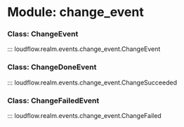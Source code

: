 # Module: change_event

### Class: ChangeEvent

::: loudflow.realm.events.change_event.ChangeEvent

### Class: ChangeDoneEvent

::: loudflow.realm.events.change_event.ChangeSucceeded

### Class: ChangeFailedEvent

::: loudflow.realm.events.change_event.ChangeFailed
